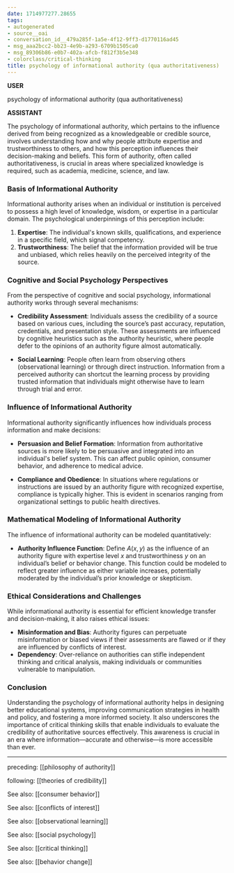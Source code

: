 ```yaml
---
date: 1714977277.28655
tags:
- autogenerated
- source__oai
- conversation_id__479a285f-1a5e-4f12-9ff3-d1770116ad45
- msg_aaa2bcc2-bb23-4e9b-a293-6709b1505ca0
- msg_89306b86-e0b7-402a-afcb-f812f3b5e348
- colorclass/critical-thinking
title: psychology of informational authority (qua authoritativeness)
---
```


**USER**

psychology of informational authority (qua authoritativeness)


**ASSISTANT**

The psychology of informational authority, which pertains to the influence derived from being recognized as a knowledgeable or credible source, involves understanding how and why people attribute expertise and trustworthiness to others, and how this perception influences their decision-making and beliefs. This form of authority, often called authoritativeness, is crucial in areas where specialized knowledge is required, such as academia, medicine, science, and law. 

### Basis of Informational Authority

Informational authority arises when an individual or institution is perceived to possess a high level of knowledge, wisdom, or expertise in a particular domain. The psychological underpinnings of this perception include:

1. **Expertise**: The individual's known skills, qualifications, and experience in a specific field, which signal competency.
2. **Trustworthiness**: The belief that the information provided will be true and unbiased, which relies heavily on the perceived integrity of the source.

### Cognitive and Social Psychology Perspectives

From the perspective of cognitive and social psychology, informational authority works through several mechanisms:

- **Credibility Assessment**: Individuals assess the credibility of a source based on various cues, including the source’s past accuracy, reputation, credentials, and presentation style. These assessments are influenced by cognitive heuristics such as the authority heuristic, where people defer to the opinions of an authority figure almost automatically.
  
- **Social Learning**: People often learn from observing others (observational learning) or through direct instruction. Information from a perceived authority can shortcut the learning process by providing trusted information that individuals might otherwise have to learn through trial and error.

### Influence of Informational Authority

Informational authority significantly influences how individuals process information and make decisions:

- **Persuasion and Belief Formation**: Information from authoritative sources is more likely to be persuasive and integrated into an individual's belief system. This can affect public opinion, consumer behavior, and adherence to medical advice.

- **Compliance and Obedience**: In situations where regulations or instructions are issued by an authority figure with recognized expertise, compliance is typically higher. This is evident in scenarios ranging from organizational settings to public health directives.

### Mathematical Modeling of Informational Authority

The influence of informational authority can be modeled quantitatively:

- **Authority Influence Function**: Define $A(x, y)$ as the influence of an authority figure with expertise level $x$ and trustworthiness $y$ on an individual’s belief or behavior change. This function could be modeled to reflect greater influence as either variable increases, potentially moderated by the individual’s prior knowledge or skepticism.

### Ethical Considerations and Challenges

While informational authority is essential for efficient knowledge transfer and decision-making, it also raises ethical issues:

- **Misinformation and Bias**: Authority figures can perpetuate misinformation or biased views if their assessments are flawed or if they are influenced by conflicts of interest.
- **Dependency**: Over-reliance on authorities can stifle independent thinking and critical analysis, making individuals or communities vulnerable to manipulation.

### Conclusion

Understanding the psychology of informational authority helps in designing better educational systems, improving communication strategies in health and policy, and fostering a more informed society. It also underscores the importance of critical thinking skills that enable individuals to evaluate the credibility of authoritative sources effectively. This awareness is crucial in an era where information—accurate and otherwise—is more accessible than ever.


---

preceding: [[philosophy of authority]]  


following: [[theories of credibility]]

See also: [[consumer behavior]]


See also: [[conflicts of interest]]


See also: [[observational learning]]


See also: [[social psychology]]


See also: [[critical thinking]]


See also: [[behavior change]]